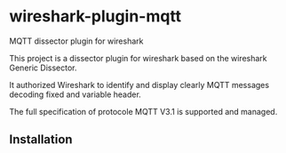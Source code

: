 wireshark-plugin-mqtt
=====================

MQTT dissector plugin for wireshark


This project is a dissector plugin for wireshark based on the wireshark Generic Dissector.

It authorized Wireshark to identify and display clearly MQTT messages decoding fixed and variable header.

The full specification of protocole MQTT V3.1 is supported and managed.

## Installation


